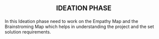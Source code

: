  ## <p align=center>IDEATION PHASE </p>
In this Ideation phase need to work on the Empathy Map and the Brainstroming Map which helps in understanding the project and the set solution requirements.

